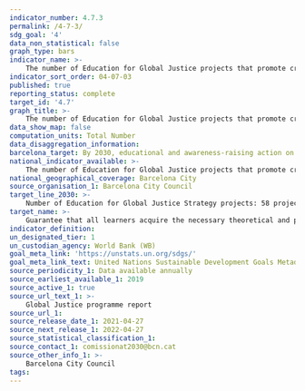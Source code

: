 ```yaml
---
indicator_number: 4.7.3
permalink: /4-7-3/
sdg_goal: '4'
data_non_statistical: false
graph_type: bars
indicator_name: >-
    The number of Education for Global Justice projects that promote critical education and foster peace, human rights, sustainability and gender equality
indicator_sort_order: 04-07-03
published: true
reporting_status: complete
target_id: '4.7'
graph_title: >-
    The number of Education for Global Justice projects that promote critical education and foster peace, human rights, sustainability and gender equality
data_show_map: false
computation_units: Total Number
data_disaggregation_information: 
barcelona_target: By 2030, educational and awareness-raising action on sustainable development and human rights will be available at all education centres
national_indicator_available: >-
    The number of Education for Global Justice projects that promote critical education and foster peace, human rights, sustainability and gender equality
national_geographical_coverage: Barcelona City
source_organisation_1: Barcelona City Council
target_line_2030: >-
    Number of Education for Global Justice Strategy projects: 58 projects 
target_name: >-
    Guarantee that all learners acquire the necessary theoretical and practical knowledge to promote sustainable development, among other things, through education for sustainable development and adopting sustainable lifestyles, human rights, gender equality, promoting a culture of peace and non-violence, global citizenship, and appreciation of cultural diversity and the contribution of culture to sustainable development
indicator_definition:
un_designated_tier: 1
un_custodian_agency: World Bank (WB)
goal_meta_link: 'https://unstats.un.org/sdgs/'
goal_meta_link_text: United Nations Sustainable Development Goals Metadata (pdf 894kB)
source_periodicity_1: Data available annually
source_earliest_available_1: 2019
source_active_1: true
source_url_text_1: >-
    Global Justice programme report 
source_url_1: 
source_release_date_1: 2021-04-27
source_next_release_1: 2022-04-27
source_statistical_classification_1: 
source_contact_1: comissionat2030@bcn.cat
source_other_info_1: >-
    Barcelona City Council
tags:
---
```

